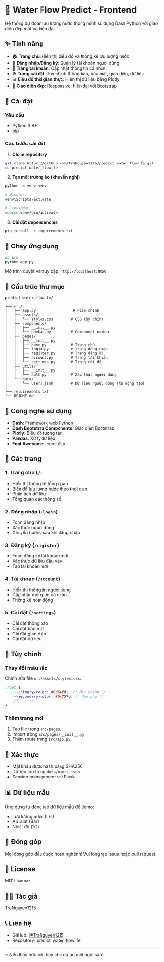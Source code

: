 # 🌊 Water Flow Predict - Frontend

Hệ thống dự đoán lưu lượng nước thông minh sử dụng Dash Python với giao diện đẹp mắt và hiện đại.

## ✨ Tính năng

- 🏠 **Trang chủ**: Hiển thị biểu đồ và thống kê lưu lượng nước
- 🔐 **Đăng nhập/Đăng ký**: Quản lý tài khoản người dùng
- 👤 **Trang tài khoản**: Cập nhật thông tin cá nhân
- ⚙️ **Trang cài đặt**: Tùy chỉnh thông báo, bảo mật, giao diện, dữ liệu
- 📊 **Biểu đồ thời gian thực**: Hiển thị dữ liệu bằng Plotly
- 🎨 **Giao diện đẹp**: Responsive, hiện đại với Bootstrap

## 🚀 Cài đặt

### Yêu cầu

- Python 3.8+
- pip

### Các bước cài đặt

1. **Clone repository**
```bash
git clone https://github.com/TraNguyen1215/predict_water_flow_fe.git
cd predict_water_flow_fe
```

2. **Tạo môi trường ảo (khuyến nghị)**
```bash
python -m venv venv

# Windows
venv\Scripts\activate

# Linux/Mac
source venv/bin/activate
```

3. **Cài đặt dependencies**
```bash
pip install -r requirements.txt
```

## 🎯 Chạy ứng dụng

```bash
cd src
python app.py
```

Mở trình duyệt và truy cập: `http://localhost:8050`

## 📁 Cấu trúc thư mục

```
predict_water_flow_fe/
│
├── src/
│   ├── app.py                 # File chính
│   ├── assets/
│   │   └── styles.css        # CSS tùy chỉnh
│   ├── components/
│   │   ├── __init__.py
│   │   └── navbar.py         # Component navbar
│   ├── pages/
│   │   ├── __init__.py
│   │   ├── home.py           # Trang chủ
│   │   ├── login.py          # Trang đăng nhập
│   │   ├── register.py       # Trang đăng ký
│   │   ├── account.py        # Trang tài khoản
│   │   └── settings.py       # Trang cài đặt
│   ├── utils/
│   │   ├── __init__.py
│   │   └── auth.py           # Xác thực người dùng
│   └── data/
│       └── users.json        # Dữ liệu người dùng (tự động tạo)
│
├── requirements.txt
└── README.md
```

## 🔧 Công nghệ sử dụng

- **Dash**: Framework web Python
- **Dash Bootstrap Components**: Giao diện Bootstrap
- **Plotly**: Biểu đồ tương tác
- **Pandas**: Xử lý dữ liệu
- **Font Awesome**: Icons đẹp

## 📱 Các trang

### 1. Trang chủ (`/`)
- Hiển thị thống kê tổng quan
- Biểu đồ lưu lượng nước theo thời gian
- Phân tích dữ liệu
- Tổng quan các thông số

### 2. Đăng nhập (`/login`)
- Form đăng nhập
- Xác thực người dùng
- Chuyển hướng sau khi đăng nhập

### 3. Đăng ký (`/register`)
- Form đăng ký tài khoản mới
- Xác thực dữ liệu đầu vào
- Tạo tài khoản mới

### 4. Tài khoản (`/account`)
- Hiển thị thông tin người dùng
- Cập nhật thông tin cá nhân
- Thống kê hoạt động

### 5. Cài đặt (`/settings`)
- Cài đặt thông báo
- Cài đặt bảo mật
- Cài đặt giao diện
- Cài đặt dữ liệu

## 🎨 Tùy chỉnh

### Thay đổi màu sắc

Chỉnh sửa file `src/assets/styles.css`:

```css
:root {
    --primary-color: #0d6efd;  /* Màu chính */
    --secondary-color: #6c757d; /* Màu phụ */
    /* ... */
}
```

### Thêm trang mới

1. Tạo file trong `src/pages/`
2. Import trong `src/pages/__init__.py`
3. Thêm route trong `src/app.py`

## 🔐 Xác thực

- Mật khẩu được hash bằng SHA256
- Dữ liệu lưu trong `data/users.json`
- Session management với Flask

## 📊 Dữ liệu mẫu

Ứng dụng tự động tạo dữ liệu mẫu để demo:
- Lưu lượng nước (L/s)
- Áp suất (Bar)
- Nhiệt độ (°C)

## 🤝 Đóng góp

Mọi đóng góp đều được hoan nghênh! Vui lòng tạo issue hoặc pull request.

## 📝 License

MIT License

## 👨‍💻 Tác giả

TraNguyen1215

## 📞 Liên hệ

- GitHub: [@TraNguyen1215](https://github.com/TraNguyen1215)
- Repository: [predict_water_flow_fe](https://github.com/TraNguyen1215/predict_water_flow_fe)

---

⭐ Nếu thấy hữu ích, hãy cho dự án một ngôi sao!
